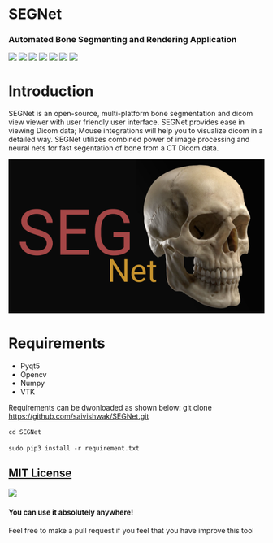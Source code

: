 # SEGNet
### Automated Bone Segmenting and Rendering Application
![](https://img.shields.io/github/issues/saivishwak/SEGNet)
![](https://img.shields.io/github/forks/saivishwak/SEGNet)
![](https://img.shields.io/github/stars/saivishwak/SEGNet)
![](https://img.shields.io/badge/Python-3-blue)
![](https://img.shields.io/github/license/saivishwak/SEGNet)
![](https://img.shields.io/github/last-commit/saivishwak/SEGNet)
![](https://img.shields.io/badge/platform-Windows%20%7C%20Linux-blue)


# Introduction
SEGNet is an open-source, multi-platform bone segmentation and dicom view viewer with user friendly user interface. SEGNet provides ease in viewing Dicom data; Mouse integrations will help you to visualize dicom in a detailed way. SEGNet utilizes combined power of image processing and neural nets for fast segentation of bone from a CT Dicom data.

![Splash](./Images/splash.png)

# Requirements
- Pyqt5
- Opencv
- Numpy
- VTK

Requirements can be dwonloaded as shown below:
    git clone https://github.com/saivishwak/SEGNet.git 
    
    cd SEGNet
    
    sudo pip3 install -r requirement.txt

## [MIT License](https://raw.githubusercontent.com/saivishwak/SEGNet/master/LICENSE)
<img src ="https://img.shields.io/badge/Important-notice-red" />
<h4>You can use it absolutely anywhere!</h4>

Feel free to make a pull request if you feel that you have improve this tool
